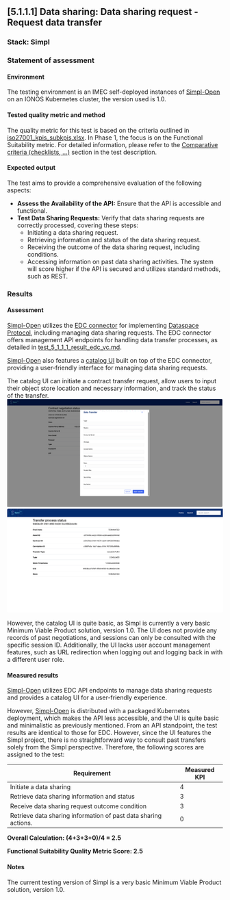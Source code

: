 ## [5.1.1.1] Data sharing: Data sharing request - Request data transfer
### Stack: Simpl

### Statement of assessment
#### Environment

The testing environment is an IMEC self-deployed instances of [Simpl-Open](https://code.europa.eu/simpl/simpl-open) on
an IONOS Kubernetes cluster, the version used is 1.0.

#### Tested quality metric and method

The quality metric for this test is based on the criteria outlined
in [iso27001_kpis_subkpis.xlsx](../../../../../design_decisions/background_info/iso27001_kpis_subkpis.xlsx). In Phase 1,
the focus is on the Functional Suitability metric. For detailed information, please refer to
the [Comparative criteria (checklists, ...)](./test.md#comparative-criteria-checklists-) section in the test
description.

#### Expected output
The test aims to provide a comprehensive evaluation of the following aspects:

- **Assess the Availability of the API:** Ensure that the API is accessible and functional.
- **Test Data Sharing Requests:** Verify that data sharing requests are correctly processed, covering these steps:
    - Initiating a data sharing request.
    - Retrieving information and status of the data sharing request.
    - Receiving the outcome of the data sharing request, including conditions.
    - Accessing information on past data sharing activities.
The system will score higher if the API is secured and utilizes standard methods, such as REST.

### Results
#### Assessment

[Simpl-Open](https://code.europa.eu/simpl/simpl-open) utilizes the [EDC connector](https://code.europa.eu/simpl/simpl-open/development/gaia-x-edc/simpl-edc) for implementing [Dataspace Protocol](https://docs.internationaldataspaces.org/ids-knowledgebase/dataspace-protocol), including managing data sharing requests. The EDC connector offers management API endpoints for handling data transfer processes, as detailed in [test_5_1_1_1_result_edc_vc.md](result_edc_vc.md).

[Simpl-Open](https://code.europa.eu/simpl/simpl-open) also features a [catalog UI](https://code.europa.eu/simpl/simpl-open/development/gaia-x-edc/simpl-catalogue-client) built on top of the EDC connector, providing a user-friendly interface for managing data sharing requests.

The catalog UI can initiate a contract transfer request, allow users to input their object store location and necessary information, and track the status of the transfer.
![transfer_Simpl.png](images/transfer_Simpl.png)
![transfer_status_Simpl.png](images/transfer_status_Simpl.png)

However, the catalog UI is quite basic, as Simpl is currently a very basic Minimum Viable Product solution, version 1.0. The UI does not provide any records of past negotiations, and sessions can only be consulted with the specific session ID. Additionally, the UI lacks user account management features, such as URL redirection when logging out and logging back in with a different user role.

#### Measured results

[Simpl-Open](https://code.europa.eu/simpl/simpl-open) utilizes EDC API endpoints to manage data sharing requests and provides a catalog UI for a user-friendly experience. 

However, [Simpl-Open](https://code.europa.eu/simpl/simpl-open) is distributed with a packaged Kubernetes deployment, which makes the API less accessible, and the UI is quite basic and minimalistic as previously mentioned. 
From an API standpoint, the test results are identical to those for EDC. 
However, since the UI features the Simpl project, there is no straightforward way to consult past transfers solely from the Simpl perspective. Therefore, the following scores are assigned to the test:

| Requirement | Measured KPI |
| -|--------------|
| Initiate a data sharing | 4            |
| Retrieve data sharing information and status | 3            |
| Receive data sharing request outcome condition | 3            |
| Retrieve data sharing information of past data sharing actions. | 0            |

**Overall Calculation: (4+3+3+0)/4 = 2.5**

**Functional Suitability Quality Metric Score: 2.5**

#### Notes

The current testing version of Simpl is a very basic Minimum Viable Product solution, version 1.0.   
